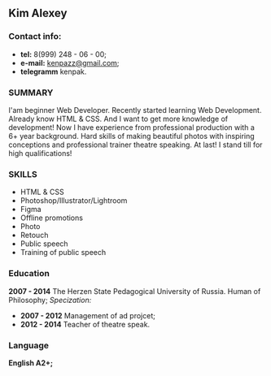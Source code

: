 ## Kim Alexey 

### Contact info:
  * **tel:** 8(999) 248 - 06 - 00;
  * **e-mail:** kenpazz@gmail.com;
  * **telegramm** kenpak.
  
### SUMMARY 
 I'am beginner Web Developer. Recently started learning Web Development. Already know HTML & CSS. And I want to get more knowledge of development! 
 Now I have experience from professional production with a 6+ year background. Hard skills of making beautiful photos with inspiring conceptions and professional trainer theatre speaking. At last! I stand till for high qualifications!
 
 ### SKILLS
   * HTML & CSS 
   * Photoshop/Illustrator/Lightroom
   * Figma
   * Offline promotions
   * Photo
   * Retouch
   * Public speech 
   * Training of public speech  
  
### Education
  **2007 - 2014** The Herzen State Pedagogical University of Russia.
  Human of Philosophy; *Specization:*
  * **2007 - 2012** Management of ad projcet;
  * **2012 - 2014** Teacher of theatre speak. 
                         
### Language 
   **English A2+;**
    
